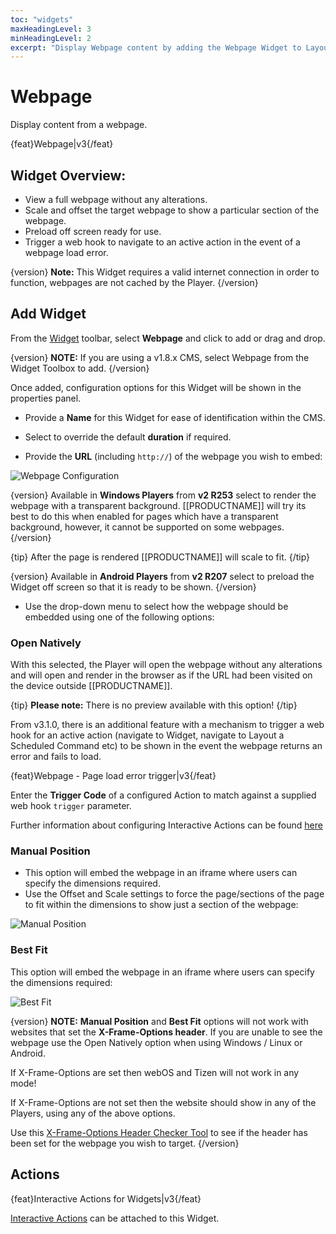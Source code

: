 ```yaml
---
toc: "widgets"
maxHeadingLevel: 3
minHeadingLevel: 2
excerpt: "Display Webpage content by adding the Webpage Widget to Layouts"
---
```


# Webpage

Display content from a webpage.

{feat}Webpage|v3{/feat}

## Widget Overview:

- View a full webpage without any alterations.
- Scale and offset the target webpage to show a particular section of the webpage.
- Preload off screen ready for use.
- Trigger a web hook to navigate to an active action in the event of a webpage load error.

{version}
**Note:** This Widget requires a valid internet connection in order to function, webpages are not cached by the Player.
{/version}

## Add Widget

From the [Widget](https://xibosignage.com/manual/en/layouts_widgets.html) toolbar, select **Webpage** and click to add or drag and drop.

{version}
**NOTE:** If you are using a v1.8.x CMS, select Webpage from the Widget Toolbox to add. 
{/version}

Once added, configuration options for this Widget will be shown in the properties panel.

- Provide a **Name** for this Widget for ease of identification within the CMS.
- Select to override the default **duration** if required.

- Provide the **URL** (including `http://`) of the webpage you wish to embed:

![Webpage Configuration](img/v3.1_media_webpage_configuration.png)

{version}
Available in **Windows Players** from **v2 R253** select to render the webpage with a transparent background. [[PRODUCTNAME]] will try its best to do this when enabled for pages which have a transparent background, however, it cannot be supported on some webpages.
{/version}

{tip}
After the page is rendered [[PRODUCTNAME]] will scale to fit.
{/tip}

{version}
Available in **Android Players** from **v2 R207** select to preload the Widget off screen so that it is ready to be shown.
{/version}

- Use the drop-down menu to select how the webpage should be embedded using one of the following options:


### Open Natively

With this selected, the Player will open the webpage without any alterations and will open and render in the browser as if the URL had been visited on the device outside [[PRODUCTNAME]].

{tip}
**Please note:** There is no preview available with this option!
{/tip}

From v3.1.0, there is an additional feature with a mechanism to trigger a web hook for an active action (navigate to Widget, navigate to Layout a Scheduled Command etc) to be shown in the event the webpage returns an error and fails to load.

{feat}Webpage - Page load error trigger|v3{/feat}

Enter the **Trigger Code** of a configured Action to match against a supplied web hook `trigger` parameter.

Further information about configuring Interactive Actions can be found [here](layouts_interactive_actions.html)

### Manual Position

- This option will embed the webpage in an iframe where users can specify the dimensions required.
- Use the Offset and Scale settings to force the page/sections of the page to fit within the dimensions to show just a section of the webpage:

![Manual Position](img/media_webpage_manual_position.png)

### Best Fit

This option will embed the webpage in an iframe  where users can specify the dimensions required:

![Best Fit](img/media_webpage_best_fit.png)

{version}
**NOTE:** **Manual Position** and **Best Fit** options will not work with websites that set the **X-Frame-Options header**. If you are unable to see the webpage use the Open Natively option when using Windows / Linux or Android. 

If X-Frame-Options are set then webOS and Tizen will not work in any mode!

If X-Frame-Options are not set then the website should show in any of the Players, using any of the above options.

Use this [X-Frame-Options Header Checker Tool](https://geekflare.com/tools/x-frame-options-test) to see if the header has been set for the webpage you wish to target.
{/version}

## Actions 

{feat}Interactive Actions for Widgets|v3{/feat}

[Interactive Actions](layouts_interactive_actions.html) can be attached to this Widget.